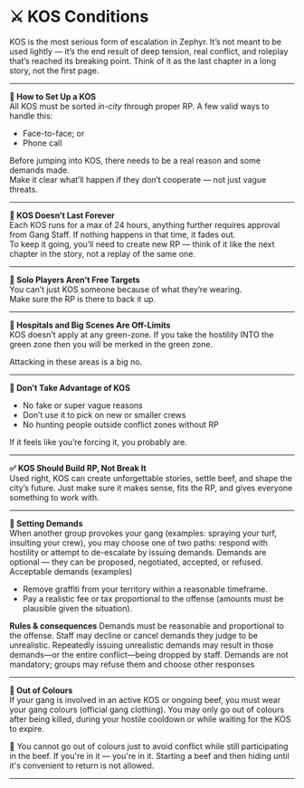 # ⚔️ KOS Conditions

KOS is the most serious form of escalation in Zephyr. It’s not meant to be used lightly — it’s the end result of deep tension, real conflict, and roleplay that’s reached its breaking point. Think of it as the last chapter in a long story, not the first page.

***

**📜 How to Set Up a KOS**\
All KOS must be sorted _in-city_ through proper RP. A few valid ways to handle this:

* Face-to-face; or
* Phone call

Before jumping into KOS, there needs to be a real reason and some demands made.\
Make it clear what’ll happen if they don’t cooperate — not just vague threats.

***

**🔁 KOS Doesn’t Last Forever**\
Each KOS runs for a max of 24 hours, anything further requires approval from Gang Staff. If nothing happens in that time, it fades out.\
To keep it going, you’ll need to create new RP — think of it like the next chapter in the story, not a replay of the same one.

***

**🧍 Solo Players Aren’t Free Targets**\
You can’t just KOS someone because of what they’re wearing.\
Make sure the RP is there to back it up.

***

**🏥 Hospitals and Big Scenes Are Off-Limits**\
KOS doesn’t apply at any green-zone.
If you take the hostility INTO the green zone then you will be merked in the green zone.

Attacking in these areas is a big no.

***

**🚫 Don’t Take Advantage of KOS**

* No fake or super vague reasons
* Don’t use it to pick on new or smaller crews
* No hunting people outside conflict zones without RP

If it feels like you’re forcing it, you probably are.

***

**✅ KOS Should Build RP, Not Break It**\
Used right, KOS can create unforgettable stories, settle beef, and shape the city’s future. Just make sure it makes sense, fits the RP, and gives everyone something to work with.

***

**📜 Setting Demands**\
When another group provokes your gang (examples: spraying your turf, insulting your crew), you may choose one of two paths: respond with hostility or attempt to de-escalate by issuing demands. Demands are optional — they can be proposed, negotiated, accepted, or refused.
Acceptable demands (examples)
- Remove graffiti from your territory within a reasonable timeframe.
- Pay a realistic fee or tax proportional to the offense (amounts must be plausible given the situation).

**Rules & consequences**
Demands must be reasonable and proportional to the offense.
Staff may decline or cancel demands they judge to be unrealistic. Repeatedly issuing unrealistic demands may result in those demands—or the entire conflict—being dropped by staff.
Demands are not mandatory; groups may refuse them and choose other responses

***

**🧥 Out of Colours**\
If your gang is involved in an active KOS or ongoing beef, you must wear your gang colours (official gang clothing).
You may only go out of colours after being killed, during your hostile cooldown or while waiting for the KOS to expire.

🔴 You cannot go out of colours just to avoid conflict while still participating in the beef.
If you're in it — you're in it. Starting a beef and then hiding until it's convenient to return is not allowed.


***
